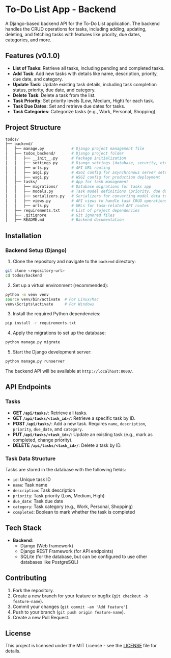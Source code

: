 # To-Do List App - Backend

A Django-based backend API for the To-Do List application. The backend handles the CRUD operations for tasks, including adding, updating, deleting, and fetching tasks with features like priority, due dates, categories, and more.

## Features (v0.1.0)

- **List of Tasks**: Retrieve all tasks, including pending and completed tasks.
- **Add Task**: Add new tasks with details like name, description, priority, due date, and category.
- **Update Task**: Update existing task details, including task completion status, priority, due date, and category.
- **Delete Task**: Delete a task from the list.
- **Task Priority**: Set priority levels (Low, Medium, High) for each task.
- **Task Due Dates**: Set and retrieve due dates for tasks.
- **Task Categories**: Categorize tasks (e.g., Work, Personal, Shopping).

## Project Structure

```bash
todos/
├── backend/
│   ├── manage.py            # Django project management file
│   ├── todos_backend/       # Django project folder
│   │   ├── __init__.py      # Package initialization
│   │   ├── settings.py      # Django settings (database, security, etc.)
│   │   ├── urls.py          # API URL routing
│   │   ├── asgi.py          # ASGI config for asynchronous server setup
│   │   ├── wsgi.py          # WSGI config for production deployment
│   ├── tasks/               # App for task management
│   │   ├── migrations/      # Database migrations for tasks app
│   │   ├── models.py        # Task model definitions (priority, due date, etc.)
│   │   ├── serializers.py   # Serializers for converting model data to JSON
│   │   ├── views.py         # API views to handle task CRUD operations
│   │   ├── urls.py          # URLs for task-related API routes
│   ├── requirements.txt     # List of project dependencies
│   ├── .gitignore           # Git ignored files
│   ├── README.md            # Backend documentation
```

## Installation

### Backend Setup (Django)

1. Clone the repository and navigate to the `backend` directory:

```bash
git clone <repository-url>
cd todos/backend
```

2. Set up a virtual environment (recommended):

```bash
python -m venv venv
source venv/bin/activate  # For Linux/Mac
venv\Scripts\activate     # For Windows
```

3. Install the required Python dependencies:

```bash
pip install -r requirements.txt
```

4. Apply the migrations to set up the database:

```bash
python manage.py migrate
```

5. Start the Django development server:

```bash
python manage.py runserver
```

The backend API will be available at `http://localhost:8000/`.

## API Endpoints

### Tasks

- **GET `/api/tasks/`**: Retrieve all tasks.
- **GET `/api/tasks/<task_id>/`**: Retrieve a specific task by ID.
- **POST `/api/tasks/`**: Add a new task. Requires `name`, `description`, `priority`, `due_date`, and `category`.
- **PUT `/api/tasks/<task_id>/`**: Update an existing task (e.g., mark as completed, change priority).
- **DELETE `/api/tasks/<task_id>/`**: Delete a task by ID.

### Task Data Structure

Tasks are stored in the database with the following fields:

- `id`: Unique task ID
- `name`: Task name
- `description`: Task description
- `priority`: Task priority (Low, Medium, High)
- `due_date`: Task due date
- `category`: Task category (e.g., Work, Personal, Shopping)
- `completed`: Boolean to mark whether the task is completed

## Tech Stack

- **Backend**:
  - Django (Web framework)
  - Django REST Framework (for API endpoints)
  - SQLite (for the database, but can be configured to use other databases like PostgreSQL)

## Contributing

1. Fork the repository.
2. Create a new branch for your feature or bugfix (`git checkout -b feature-name`).
3. Commit your changes (`git commit -am 'Add feature'`).
4. Push to your branch (`git push origin feature-name`).
5. Create a new Pull Request.

## License

This project is licensed under the MIT License - see the [LICENSE](LICENSE) file for details.
